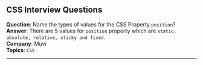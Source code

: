 ## CSS Interview Questions

**Question**: Name the types of values for the CSS Property `position`?<br/>
**Answer**: There are 5 values for `position` property which are `static, absolute, relative, sticky and fixed`.<br/>
**Company**: Muvi <br/>
**Topics**: `CSS`

---
